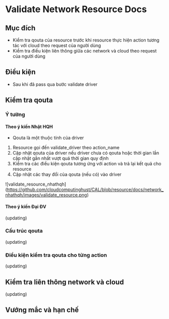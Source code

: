 # Validate Network Resource Docs

## Mục đích
- Kiểm tra qouta của resource trước khi resource thực hiện action tương tác với cloud theo request của người dùng
- Kiểm tra điều kiện liên thông giữa các network và cloud theo request của người dùng

## Điều kiện
- Sau khi đã pass qua bước validate driver

## Kiểm tra qouta
### Ý tưởng
#### Theo ý kiến Nhật HQH
- Qouta là một thuộc tính của driver

1. Resource gọi đến validate_driver theo action_name
2. Cập nhật qouta của driver nếu driver chưa có qouta hoặc thời gian lần cập nhật gần nhất vượt quá thời gian quy định
3. Kiểm tra các điều kiện qouta tương ứng với action và trả lại kết quả cho resource
4. Cập nhật các thay đổi của qouta (nếu có) vào driver

![validate_resource_nhathqh] (https://github.com/cloudcomputinghust/CAL/blob/resource/docs/network_nhathqh/images/validate_resource.png)

#### Theo ý kiến Đại ĐV
(updating)

### Cấu trúc qouta
(updating)

### Điều kiện kiểm tra qouta cho từng action
(updating)

## Kiểm tra liên thông network và cloud
(updating)

## Vướng mắc và hạn chế
